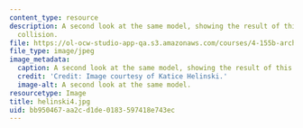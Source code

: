 ```yaml
---
content_type: resource
description: A second look at the same model, showing the result of this material
  collision.
file: https://ol-ocw-studio-app-qa.s3.amazonaws.com/courses/4-155b-architectural-design-level-iii-a-student-center-for-mit-fall-2004/bb950467aa2cd1de0183597418e743ec_helinski4.jpg
file_type: image/jpeg
image_metadata:
  caption: A second look at the same model, showing the result of this material collision.
  credit: 'Credit: Image courtesy of Katice Helinski.'
  image-alt: A second look at the same model.
resourcetype: Image
title: helinski4.jpg
uid: bb950467-aa2c-d1de-0183-597418e743ec
---
```


